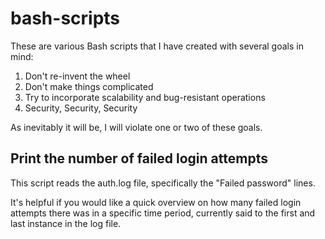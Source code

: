 # bash-scripts

These are various Bash scripts that I have created with several goals in mind:
1. Don't re-invent the wheel
2. Don't make things complicated
3. Try to incorporate scalability and bug-resistant operations
4. Security, Security, Security

As inevitably it will be, I will violate one or two of these goals.

## Print the number of failed login attempts
This script reads the auth.log file, specifically the "Failed password" lines.


It's helpful if you would like a quick overview on how many failed login attempts there was in a specific time period, currently said to the first and last instance in the log file.
